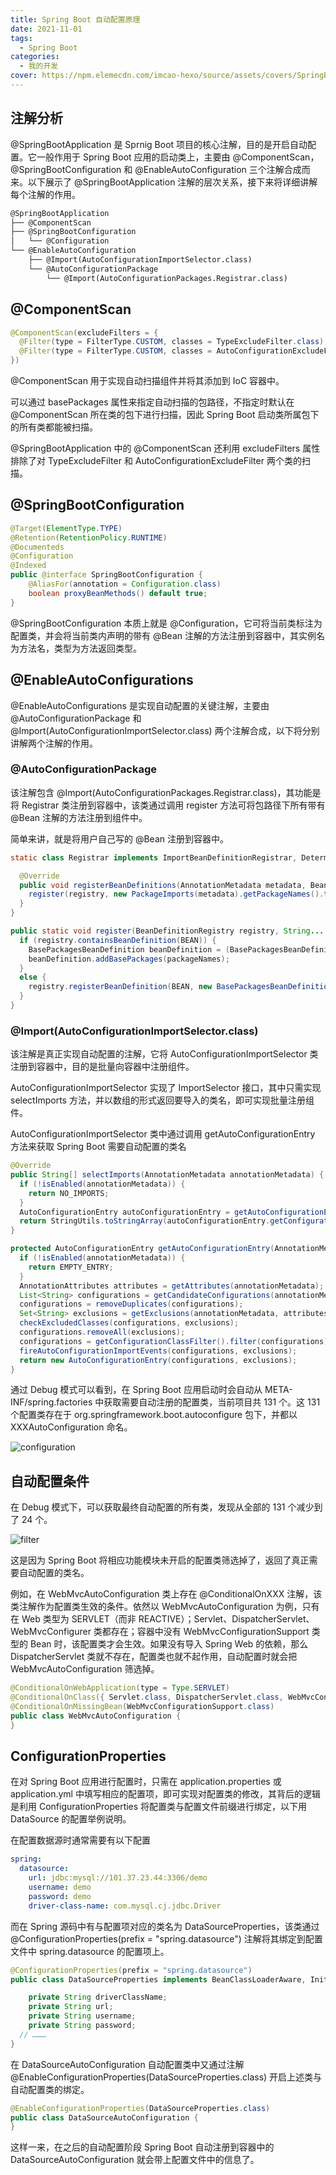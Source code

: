 ```yaml
---
title: Spring Boot 自动配置原理
date: 2021-11-01
tags:
  - Spring Boot
categories:
  - 我的开发
cover: https://npm.elemecdn.com/imcao-hexo/source/assets/covers/SpringBootAutoConfiguration.png
---
```


## 注解分析

@SpringBootApplication 是 Sprnig Boot 项目的核心注解，目的是开启自动配置。它一般作用于 Spring Boot 应用的启动类上，主要由 @ComponentScan，@SpringBootConfiguration 和 @EnableAutoConfiguration 三个注解合成而来。以下展示了 @SpringBootApplication 注解的层次关系，接下来将详细讲解每个注解的作用。

```txt
@SpringBootApplication
├── @ComponentScan
├── @SpringBootConfiguration
│   └── @Configuration
└── @EnableAutoConfiguration
    ├── @Import(AutoConfigurationImportSelector.class)
    └── @AutoConfigurationPackage
        └── @Import(AutoConfigurationPackages.Registrar.class)
```

## @ComponentScan

```java
@ComponentScan(excludeFilters = {
  @Filter(type = FilterType.CUSTOM, classes = TypeExcludeFilter.class),
  @Filter(type = FilterType.CUSTOM, classes = AutoConfigurationExcludeFilter.class)
})
```

@ComponentScan 用于实现自动扫描组件并将其添加到 IoC 容器中。

可以通过 basePackages 属性来指定自动扫描的包路径，不指定时默认在 @ComponentScan 所在类的包下进行扫描，因此 Spring Boot 启动类所属包下的所有类都能被扫描。

@SpringBootApplication 中的 @ComponentScan 还利用 excludeFilters 属性排除了对 TypeExcludeFilter 和 AutoConfigurationExcludeFilter 两个类的扫描。

## @SpringBootConfiguration

```java
@Target(ElementType.TYPE)
@Retention(RetentionPolicy.RUNTIME)
@Documenteds
@Configuration
@Indexed
public @interface SpringBootConfiguration {
	@AliasFor(annotation = Configuration.class)
	boolean proxyBeanMethods() default true;
}
```

@SpringBootConfiguration 本质上就是 @Configuration，它可将当前类标注为配置类，并会将当前类内声明的带有 @Bean 注解的方法注册到容器中，其实例名为方法名，类型为方法返回类型。

## @EnableAutoConfigurations

@EnableAutoConfigurations 是实现自动配置的关键注解，主要由 @AutoConfigurationPackage 和 @Import(AutoConfigurationImportSelector.class) 两个注解合成，以下将分别讲解两个注解的作用。

### @AutoConfigurationPackage

该注解包含 @Import(AutoConfigurationPackages.Registrar.class)，其功能是将 Registrar 类注册到容器中，该类通过调用 register 方法可将包路径下所有带有 @Bean 注解的方法注册到组件中。

简单来讲，就是将用户自己写的 @Bean 注册到容器中。

```java
static class Registrar implements ImportBeanDefinitionRegistrar, DeterminableImports {

  @Override
  public void registerBeanDefinitions(AnnotationMetadata metadata, BeanDefinitionRegistry registry) {
    register(registry, new PackageImports(metadata).getPackageNames().toArray(new String[0]));
  }
}

public static void register(BeanDefinitionRegistry registry, String... packageNames) {
  if (registry.containsBeanDefinition(BEAN)) {
    BasePackagesBeanDefinition beanDefinition = (BasePackagesBeanDefinition) registry.getBeanDefinition(BEAN);
    beanDefinition.addBasePackages(packageNames);
  }
  else {
    registry.registerBeanDefinition(BEAN, new BasePackagesBeanDefinition(packageNames));
  }
}
```

### @Import(AutoConfigurationImportSelector.class)

该注解是真正实现自动配置的注解，它将 AutoConfigurationImportSelector 类注册到容器中，目的是批量向容器中注册组件。

AutoConfigurationImportSelector 实现了 ImportSelector 接口，其中只需实现 selectImports 方法，并以数组的形式返回要导入的类名，即可实现批量注册组件。

AutoConfigurationImportSelector 类中通过调用 getAutoConfigurationEntry 方法来获取 Spring Boot 需要自动配置的类名

```java
@Override
public String[] selectImports(AnnotationMetadata annotationMetadata) {
  if (!isEnabled(annotationMetadata)) {
    return NO_IMPORTS;
  }
  AutoConfigurationEntry autoConfigurationEntry = getAutoConfigurationEntry(annotationMetadata);
  return StringUtils.toStringArray(autoConfigurationEntry.getConfigurations());
}

protected AutoConfigurationEntry getAutoConfigurationEntry(AnnotationMetadata annotationMetadata) {
  if (!isEnabled(annotationMetadata)) {
    return EMPTY_ENTRY;
  }
  AnnotationAttributes attributes = getAttributes(annotationMetadata);
  List<String> configurations = getCandidateConfigurations(annotationMetadata, attributes);
  configurations = removeDuplicates(configurations);
  Set<String> exclusions = getExclusions(annotationMetadata, attributes);
  checkExcludedClasses(configurations, exclusions);
  configurations.removeAll(exclusions);
  configurations = getConfigurationClassFilter().filter(configurations);
  fireAutoConfigurationImportEvents(configurations, exclusions);
  return new AutoConfigurationEntry(configurations, exclusions);
}
```

通过 Debug 模式可以看到，在 Spring Boot 应用启动时会自动从 META-INF/spring.factories 中获取需要自动注册的配置类，当前项目共 131 个。这 131 个配置类存在于 org.springframework.boot.autoconfigure 包下，并都以 XXXAutoConfiguration 命名。

![configuration](https://npm.elemecdn.com/imcao-hexo/source/_posts/development/SpringBootAutoConfiguration/config.png)

## 自动配置条件

在 Debug 模式下，可以获取最终自动配置的所有类，发现从全部的 131 个减少到了 24 个。

![filter](https://npm.elemecdn.com/imcao-hexo/source/_posts/development/SpringBootAutoConfiguration/filter.png)

这是因为 Spring Boot 将相应功能模块未开启的配置类筛选掉了，返回了真正需要自动配置的类名。

例如，在 WebMvcAutoConfiguration 类上存在 @ConditionalOnXXX 注解，该类注解作为配置类生效的条件。依然以 WebMvcAutoConfiguration 为例，只有在 Web 类型为 SERVLET（而非 REACTIVE）；Servlet、DispatcherServlet、WebMvcConfigurer 类都存在；容器中没有 WebMvcConfigurationSupport 类型的 Bean 时，该配置类才会生效。如果没有导入 Spring Web 的依赖，那么 DispatcherServlet 类就不存在，配置类也就不起作用，自动配置时就会把 WebMvcAutoConfiguration 筛选掉。

```java
@ConditionalOnWebApplication(type = Type.SERVLET)
@ConditionalOnClass({ Servlet.class, DispatcherServlet.class, WebMvcConfigurer.class })
@ConditionalOnMissingBean(WebMvcConfigurationSupport.class)
public class WebMvcAutoConfiguration {
}
```

## ConfigurationProperties

在对 Spring Boot 应用进行配置时，只需在 application.properties 或 application.yml 中填写相应的配置项，即可实现对配置类的修改，其背后的逻辑是利用 ConfigurationProperties 将配置类与配置文件前缀进行绑定，以下用 DataSource 的配置举例说明。

在配置数据源时通常需要有以下配置

```yml
spring:
  datasource:
    url: jdbc:mysql://101.37.23.44:3306/demo
    username: demo
    password: demo
    driver-class-name: com.mysql.cj.jdbc.Driver
```

而在 Spring 源码中有与配置项对应的类名为 DataSourceProperties，该类通过 @ConfigurationProperties(prefix = "spring.datasource") 注解将其绑定到配置文件中 spring.datasource 的配置项上。

```java
@ConfigurationProperties(prefix = "spring.datasource")
public class DataSourceProperties implements BeanClassLoaderAware, InitializingBean {

	private String driverClassName;
	private String url;
	private String username;
	private String password;
  // ………
}
```

在 DataSourceAutoConfiguration 自动配置类中又通过注解 @EnableConfigurationProperties(DataSourceProperties.class) 开启上述类与自动配置类的绑定。

```java
@EnableConfigurationProperties(DataSourceProperties.class)
public class DataSourceAutoConfiguration {
}
```

这样一来，在之后的自动配置阶段 Spring Boot 自动注册到容器中的 DataSourceAutoConfiguration 就会带上配置文件中的信息了。
